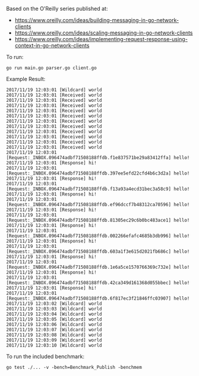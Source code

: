 Based on the O'Reilly series published at:

- https://www.oreilly.com/ideas/building-messaging-in-go-network-clients
- https://www.oreilly.com/ideas/scaling-messaging-in-go-network-clients
- https://www.oreilly.com/ideas/implementing-request-response-using-context-in-go-network-clients

To run:

```
go run main.go parser.go client.go
```

Example Result:

```
2017/11/19 12:03:01 [Wildcard] world
2017/11/19 12:03:01 [Received] world
2017/11/19 12:03:01 [Received] world
2017/11/19 12:03:01 [Received] world
2017/11/19 12:03:01 [Received] world
2017/11/19 12:03:01 [Received] world
2017/11/19 12:03:01 [Received] world
2017/11/19 12:03:01 [Received] world
2017/11/19 12:03:01 [Received] world
2017/11/19 12:03:01 [Received] world
2017/11/19 12:03:01 [Received] world
2017/11/19 12:03:01 [Received] world
2017/11/19 12:03:01 [Request:_INBOX.096474adbf71508188ffdb.f1e837571be29a83412ffa] hello!
2017/11/19 12:03:01 [Response] hi!
2017/11/19 12:03:01 [Request:_INBOX.096474adbf71508188ffdb.397ee5efd22cfd4b6c3d2a] hello!
2017/11/19 12:03:01 [Response] hi!
2017/11/19 12:03:01 [Request:_INBOX.096474adbf71508188ffdb.f13a93a4ecd31bec3a58c9] hello!
2017/11/19 12:03:01 [Response] hi!
2017/11/19 12:03:01 [Request:_INBOX.096474adbf71508188ffdb.ef96dccf7b48312ca70596] hello!
2017/11/19 12:03:01 [Response] hi!
2017/11/19 12:03:01 [Request:_INBOX.096474adbf71508188ffdb.81305ec29c6b0bc483ace1] hello!
2017/11/19 12:03:01 [Response] hi!
2017/11/19 12:03:01 [Request:_INBOX.096474adbf71508188ffdb.002266efafc4685b3db996] hello!
2017/11/19 12:03:01 [Response] hi!
2017/11/19 12:03:01 [Request:_INBOX.096474adbf71508188ffdb.603a1f3e615d2021fb686c] hello!
2017/11/19 12:03:01 [Response] hi!
2017/11/19 12:03:01 [Request:_INBOX.096474adbf71508188ffdb.1e6a5ce1570766369c732e] hello!
2017/11/19 12:03:01 [Response] hi!
2017/11/19 12:03:01 [Request:_INBOX.096474adbf71508188ffdb.42ca349d161368d055bbec] hello!
2017/11/19 12:03:01 [Response] hi!
2017/11/19 12:03:01 [Request:_INBOX.096474adbf71508188ffdb.6f817ec3f21846ffc03907] hello!
2017/11/19 12:03:02 [Wildcard] world
2017/11/19 12:03:03 [Wildcard] world
2017/11/19 12:03:04 [Wildcard] world
2017/11/19 12:03:05 [Wildcard] world
2017/11/19 12:03:06 [Wildcard] world
2017/11/19 12:03:07 [Wildcard] world
2017/11/19 12:03:08 [Wildcard] world
2017/11/19 12:03:09 [Wildcard] world
2017/11/19 12:03:10 [Wildcard] world
```

To run the included benchmark:

```
go test ./... -v -bench=Benchmark_Publish -benchmem
```
